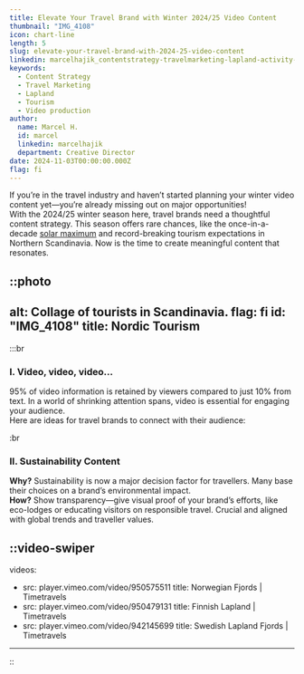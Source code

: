 ```yaml
---
title: Elevate Your Travel Brand with Winter 2024/25 Video Content
thumbnail: "IMG_4108"
icon: chart-line
length: 5
slug: elevate-your-travel-brand-with-2024-25-video-content
linkedin: marcelhajik_contentstrategy-travelmarketing-lapland-activity-7251879542678589440-4Pu9?utm_source=share&utm_medium=member_desktop
keywords:
  - Content Strategy
  - Travel Marketing
  - Lapland
  - Tourism
  - Video production
author:
  name: Marcel H.
  id: marcel
  linkedin: marcelhajik
  department: Creative Director
date: 2024-11-03T00:00:00.000Z
flag: fi
---
```


If you’re in the travel industry and haven’t started planning your winter video content yet—you’re already missing out on major opportunities!  
With the 2024/25 winter season here, travel brands need a thoughtful content strategy. This season offers rare chances, like the once-in-a-decade [solar maximum](https://en.wikipedia.org/wiki/Solar_maximum) and record-breaking tourism expectations in Northern Scandinavia. Now is the time to create meaningful content that resonates.

::photo
---
alt: Collage of tourists in Scandinavia.
flag: fi
id: "IMG_4108"
title: Nordic Tourism
---

:::br

### I. Video, video, video...

95% of video information is retained by viewers compared to just 10% from text. In a world of shrinking attention spans, video is essential for engaging your audience.  
Here are ideas for travel brands to connect with their audience:

:br

### II. Sustainability Content

**Why?** Sustainability is now a major decision factor for travellers. Many base their choices on a brand’s environmental impact.  
**How?** Show transparency—give visual proof of your brand’s efforts, like eco-lodges or educating visitors on responsible travel. Crucial and aligned with global trends and traveller values.

::video-swiper
---
videos:
  - src: player.vimeo.com/video/950575511
    title: Norwegian Fjords | Timetravels
  - src: player.vimeo.com/video/950479131
    title: Finnish Lapland | Timetravels
  - src: player.vimeo.com/video/942145699
    title: Swedish Lapland Fjords | Timetravels
---
::